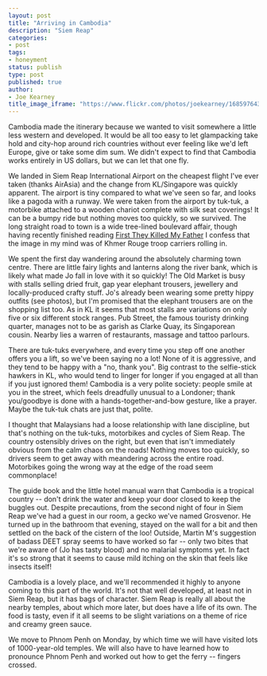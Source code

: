 ```yaml
---
layout: post
title: "Arriving in Cambodia"
description: "Siem Reap"
categories:
- post
tags:
- honeyment
status: publish
type: post
published: true
author:
- Joe Kearney
title_image_iframe: "https://www.flickr.com/photos/joekearney/16859764332/in/album-72157650927970970/player/"
---
```


Cambodia made the itinerary because we wanted to visit somewhere a little less western and developed. It would be all too easy to let glampacking take hold and city-hop around rich countries without ever feeling like we'd left Europe, give or take some dim sum. We didn't expect to find that Cambodia works entirely in US dollars, but we can let that one fly.

We landed in Siem Reap International Airport on the cheapest flight I've ever taken (thanks AirAsia) and the change from KL/Singapore was quickly apparent. The airport is tiny compared to what we've seen so far, and looks like a pagoda with a runway. We were taken from the airport by tuk-tuk, a motorbike attached to a wooden chariot complete with silk seat coverings! It can be a bumpy ride but nothing moves too quickly, so we survived. The long straight road to town is a wide tree-lined boulevard affair, though having recently finished reading [First They Killed My Father](http://www.amazon.co.uk/dp/B009PMBZNU) I confess that the image in my mind was of Khmer Rouge troop carriers rolling in.

We spent the first day wandering around the absolutely charming town centre. There are little fairy lights and lanterns along the river bank, which is likely what made Jo fall in love with it so quickly! The Old Market is busy with stalls selling dried fruit, gap year elephant trousers, jewellery and locally-produced crafty stuff. Jo's already been wearing some pretty hippy outfits (see photos), but I'm promised that the elephant trousers are on the shopping list too. As in KL it seems that most stalls are variations on only five or six different stock ranges. Pub Street, the famous touristy drinking quarter, manages not to be as garish as Clarke Quay, its Singaporean cousin. Nearby lies a warren of restaurants, massage and tattoo parlours.

There are tuk-tuks everywhere, and every time you step off one another offers you a lift, so we've been saying no a lot! None of it is aggressive, and they tend to be happy with a "no, thank you". Big contrast to the selfie-stick hawkers in KL, who would tend to linger for longer if you engaged at all than if you just ignored them! Cambodia is a very polite society: people smile at you in the street, which feels dreadfully unusual to a Londoner; thank you/goodbye is done with a hands-together-and-bow gesture, like a prayer. Maybe the tuk-tuk chats are just that, polite.

I thought that Malaysians had a loose relationship with lane discipline, but that's nothing on the tuk-tuks, motorbikes and cycles of Siem Reap. The country ostensibly drives on the right, but even that isn't immediately obvious from the calm chaos on the roads! Nothing moves too quickly, so drivers seem to get away with meandering across the entire road. Motorbikes going the wrong way at the edge of the road seem commonplace!

The guide book and the little hotel manual warn that Cambodia is a tropical country -- don't drink the water and keep your door closed to keep the buggles out. Despite precautions, from the second night of four in Siem Reap we've had a guest in our room, a gecko we've named Grosvenor. He turned up in the bathroom that evening, stayed on the wall for a bit and then settled on the back of the cistern of the loo! Outside, Martin M's suggestion of badass DEET spray seems to have worked so far -- only two bites that we're aware of (Jo has tasty blood) and no malarial symptoms yet. In fact it's so strong that it seems to cause mild itching on the skin that feels like insects itself!

Cambodia is a lovely place, and we'll recommended it highly to anyone coming to this part of the world. It's not that well developed, at least not in Siem Reap, but it has bags of character. Siem Reap is really all about the nearby temples, about which more later, but does have a life of its own. The food is tasty, even if it all seems to be slight variations on a theme of rice and creamy green sauce.

We move to Phnom Penh on Monday, by which time we will have visited lots of 1000-year-old temples. We will also have to have learned how to pronounce Phnom Penh and worked out how to get the ferry -- fingers crossed.
